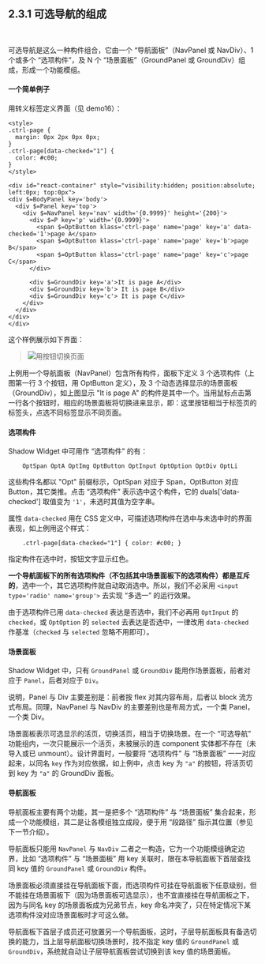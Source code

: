 2.3.1 可选导航的组成
----------------------

&nbsp;

可选导航是这么一种构件组合，它由一个 “导航面板”（NavPanel 或 NavDiv）、1 个或多个 “选项构件”，及 N 个 “场景面板”（GroundPanel 或 GroundDiv）组成，形成一个功能模组。

#### 一个简单例子

用转义标签定义界面（见 demo16）：

```
<style>
.ctrl-page {
  margin: 0px 2px 0px 0px;
}
.ctrl-page[data-checked="1"] {
  color: #c00;
}
</style>

<div id="react-container" style="visibility:hidden; position:absolute; left:0px; top:0px">
<div $=BodyPanel key='body'>
  <div $=Panel key='top'>
    <div $=NavPanel key='nav' width='{0.9999}' height='{200}'>
      <div $=P key='p' width='{0.9999}'>
        <span $=OptButton klass='ctrl-page' name='page' key='a' data-checked='1'>page A</span>
        <span $=OptButton klass='ctrl-page' name='page' key='b'>page B</span>
        <span $=OptButton klass='ctrl-page' name='page' key='c'>page C</span>
      </div>
      
      <div $=GroundDiv key='a'>It is page A</div>
      <div $=GroundDiv key='b'> It is page B</div>
      <div $=GroundDiv key='c'> It is page C</div>
    </div>
  </div>
</div>
</div>
```

这个样例展示如下界面：

> ![用按钮切换页面](md/res/button_nav_panel.png)

上例用一个导航面板（NavPanel）包含所有构件，面板下定义 3 个选项构件（上图第一行 3 个按钮，用 OptButton 定义），及 3 个动态选择显示的场景面板（GroundDiv），如上图显示 "It is page A" 的构件是其中一个。当用鼠标点击第一行各个按钮时，相应的场景面板将切换进来显示，即：这里按钮相当于标签页的标签头，点选不同标签显示不同页面。

#### 选项构件

Shadow Widget 中可用作 “选项构件” 的有：

```
    OptSpan OptA OptImg OptButton OptInput OptOption OptDiv OptLi
```

这些构件名都以 "Opt" 前缀标示，OptSpan 对应于 Span，OptButton 对应 Button，其它类推。点击 “选项构件” 表示选中这个构件，它的 duals['data-checked'] 取值变为 `'1'`，未选时其值为空字串。

属性 `data-checked` 用在 CSS 定义中，可描述选项构件在选中与未选中时的界面表现，如上例用这个样式：
```
    .ctrl-page[data-checked="1"] { color: #c00; }
``` 
指定构件在选中时，按钮文字显示红色。

**一个导航面板下的所有选项构件（不包括其中场景面板下的选项构件）都是互斥的**，选中一个，其它选项构件就自动取消选中。所以，我们不必采用 `<input type='radio' name='group'>` 去实现 “多选一” 的运行效果。

由于选项构件已用 `data-checked` 表达是否选中，我们不必再用 `OptInput` 的 `checked`，或 `OptOption` 的 `selected` 去表达是否选中，一律改用 `data-checked` 作基准（`checked` 与 `selected` 忽略不用即可）。

#### 场景面板

Shadow Widget 中，只有 `GroundPanel` 或 `GroundDiv` 能用作场景面板，前者对应于 `Panel`，后者对应于 `Div`。

说明，Panel 与 Div 主要差别是：前者按 flex 对其内容布局，后者以 block 流方式布局。同理，NavPanel 与 NavDiv 的主要差别也是布局方式，一个类 Panel，一个类 Div。

场景面板表示可选显示的活页，切换活页，相当于切换场景。在一个 “可选导航” 功能组内，一次只能展示一个活页，未被展示的连 component 实体都不存在（未导入或已 unmount）。设计界面时，一般要将 “选项构件” 与 “场景面板” 一一对应起来，以同名 `key` 作为对应依据，如上例中，点击 key 为 `"a"` 的按钮，将活页切到 key 为 `"a"` 的 GroundDiv 面板。

#### 导航面板

导航面板主要有两个功能，其一是把多个 “选项构件” 与 “场景面板” 集合起来，形成一个功能模组，其二是让各模组独立成段，便于用 “段路径” 指示其位置（参见下一节介绍）。

导航面板只能用 `NavPanel` 与 `NavDiv` 二者之一构造，它为一个功能模组确定边界，比如 “选项构件” 与 “场景面板” 用 key 关联时，限在本导航面板下首层查找同 key 值的 `GroundPanel` 或 `GroundDiv` 构件。

场景面板必须直接挂在导航面板下面，而选项构件可挂在导航面板下任意级别，但不能挂在场景面板下（因为场景面板可选显示），也不宜直接挂在导航面板之下，因为与同名 key 的场景面板成为兄弟节点，key 命名冲突了，只在特定情况下某选项构件没对应场景面板时才可这么做。

导航面板下首层子成员还可放置另一个导航面板，这时，子层导航面板具有备选切换的能力，当上层导航面板切换场景时，找不指定 key 值的 `GroundPanel` 或 `GroundDiv`，系统就自动让子层导航面板尝试切换到该 key 值的场景面板。

&nbsp;
